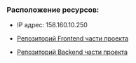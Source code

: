 ### Расположение ресурсов:

* IP адрес: 158.160.10.250

* [Репозиторий Frontend части проекта](https://kupiprodai-samurai.nomoredomains.xyz)
* [Репозиторий Backend части проекта](https://api.kupiprodai-samurai.nomoredomains.xyz)
